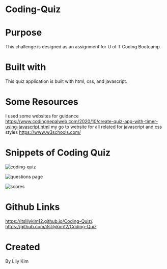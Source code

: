 # Coding-Quiz

# Purpose 
This challenge is designed as an assignment for U of T Coding Bootcamp. 

# Built with 
This quiz application is built with html, css, and javascript. 

# Some Resources 
I used some websites for guidance 
https://www.codingnepalweb.com/2020/10/create-quiz-app-with-timer-using-javascript.html
my go to website for all related for javascript and css styles
https://www.w3schools.com/

# Snippets of Coding Quiz
![coding-quiz](https://user-images.githubusercontent.com/78708872/111916788-0eca7500-8a53-11eb-83e4-3bbbbc801b66.PNG)

![questions page](https://user-images.githubusercontent.com/78708872/111916866-610b9600-8a53-11eb-9f30-84f3f4e870b2.PNG)

![scores](https://user-images.githubusercontent.com/78708872/111916861-59e48800-8a53-11eb-8b7d-b64f58f17c53.PNG)

# Github Links 
https://itslilykim12.github.io/Coding-Quiz/. 
https://github.com/itslilykim12/Coding-Quiz

# Created 
By Lily Kim


